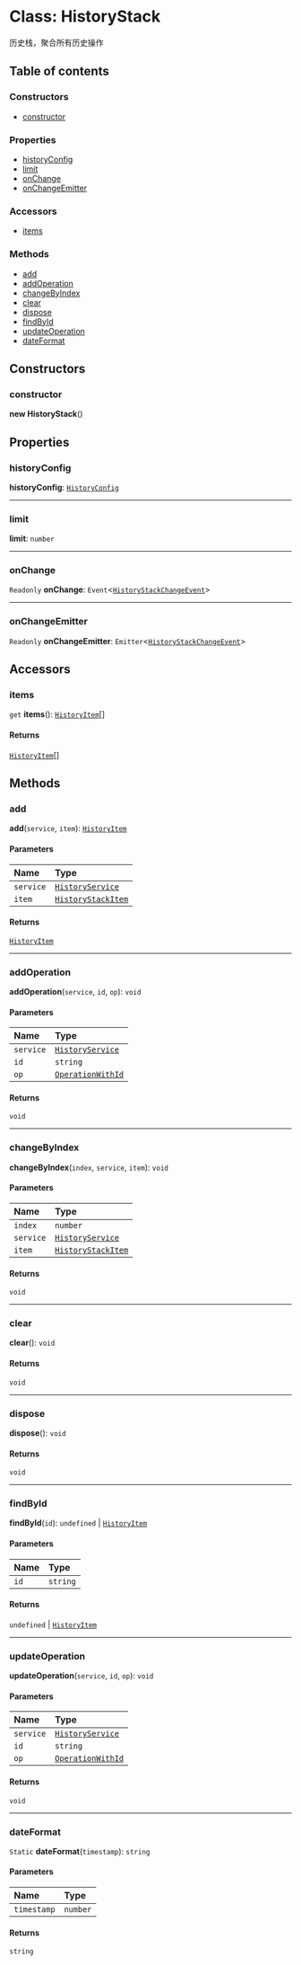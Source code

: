 # Class: HistoryStack

历史栈，聚合所有历史操作

## Table of contents

### Constructors

* [constructor](/en/auto-docs/free-history-plugin/classes/HistoryStack.md#constructor)

### Properties

* [historyConfig](/en/auto-docs/free-history-plugin/classes/HistoryStack.md#historyconfig)
* [limit](/en/auto-docs/free-history-plugin/classes/HistoryStack.md#limit)
* [onChange](/en/auto-docs/free-history-plugin/classes/HistoryStack.md#onchange)
* [onChangeEmitter](/en/auto-docs/free-history-plugin/classes/HistoryStack.md#onchangeemitter)

### Accessors

* [items](/en/auto-docs/free-history-plugin/classes/HistoryStack.md#items)

### Methods

* [add](/en/auto-docs/free-history-plugin/classes/HistoryStack.md#add)
* [addOperation](/en/auto-docs/free-history-plugin/classes/HistoryStack.md#addoperation)
* [changeByIndex](/en/auto-docs/free-history-plugin/classes/HistoryStack.md#changebyindex)
* [clear](/en/auto-docs/free-history-plugin/classes/HistoryStack.md#clear)
* [dispose](/en/auto-docs/free-history-plugin/classes/HistoryStack.md#dispose)
* [findById](/en/auto-docs/free-history-plugin/classes/HistoryStack.md#findbyid)
* [updateOperation](/en/auto-docs/free-history-plugin/classes/HistoryStack.md#updateoperation)
* [dateFormat](/en/auto-docs/free-history-plugin/classes/HistoryStack.md#dateformat)

## Constructors

### constructor

**new HistoryStack**()

## Properties

### historyConfig

**historyConfig**: [`HistoryConfig`](/en/auto-docs/free-history-plugin/classes/HistoryConfig.md)

***

### limit

**limit**: `number`

***

### onChange

`Readonly` **onChange**: `Event`<[`HistoryStackChangeEvent`](/en/auto-docs/free-history-plugin/types/HistoryStackChangeEvent.md)>

***

### onChangeEmitter

`Readonly` **onChangeEmitter**: `Emitter`<[`HistoryStackChangeEvent`](/en/auto-docs/free-history-plugin/types/HistoryStackChangeEvent.md)>

## Accessors

### items

`get` **items**(): [`HistoryItem`](/en/auto-docs/free-history-plugin/interfaces/HistoryItem.md)\[]

#### Returns

[`HistoryItem`](/en/auto-docs/free-history-plugin/interfaces/HistoryItem.md)\[]

## Methods

### add

**add**(`service`, `item`): [`HistoryItem`](/en/auto-docs/free-history-plugin/interfaces/HistoryItem.md)

#### Parameters

| Name | Type |
| :------ | :------ |
| `service` | [`HistoryService`](/en/auto-docs/free-history-plugin/classes/HistoryService.md) |
| `item` | [`HistoryStackItem`](/en/auto-docs/free-history-plugin/interfaces/HistoryStackItem.md) |

#### Returns

[`HistoryItem`](/en/auto-docs/free-history-plugin/interfaces/HistoryItem.md)

***

### addOperation

**addOperation**(`service`, `id`, `op`): `void`

#### Parameters

| Name | Type |
| :------ | :------ |
| `service` | [`HistoryService`](/en/auto-docs/free-history-plugin/classes/HistoryService.md) |
| `id` | `string` |
| `op` | [`OperationWithId`](/en/auto-docs/free-history-plugin/types/OperationWithId.md) |

#### Returns

`void`

***

### changeByIndex

**changeByIndex**(`index`, `service`, `item`): `void`

#### Parameters

| Name | Type |
| :------ | :------ |
| `index` | `number` |
| `service` | [`HistoryService`](/en/auto-docs/free-history-plugin/classes/HistoryService.md) |
| `item` | [`HistoryStackItem`](/en/auto-docs/free-history-plugin/interfaces/HistoryStackItem.md) |

#### Returns

`void`

***

### clear

**clear**(): `void`

#### Returns

`void`

***

### dispose

**dispose**(): `void`

#### Returns

`void`

***

### findById

**findById**(`id`): `undefined` | [`HistoryItem`](/en/auto-docs/free-history-plugin/interfaces/HistoryItem.md)

#### Parameters

| Name | Type |
| :------ | :------ |
| `id` | `string` |

#### Returns

`undefined` | [`HistoryItem`](/en/auto-docs/free-history-plugin/interfaces/HistoryItem.md)

***

### updateOperation

**updateOperation**(`service`, `id`, `op`): `void`

#### Parameters

| Name | Type |
| :------ | :------ |
| `service` | [`HistoryService`](/en/auto-docs/free-history-plugin/classes/HistoryService.md) |
| `id` | `string` |
| `op` | [`OperationWithId`](/en/auto-docs/free-history-plugin/types/OperationWithId.md) |

#### Returns

`void`

***

### dateFormat

`Static` **dateFormat**(`timestamp`): `string`

#### Parameters

| Name | Type |
| :------ | :------ |
| `timestamp` | `number` |

#### Returns

`string`
